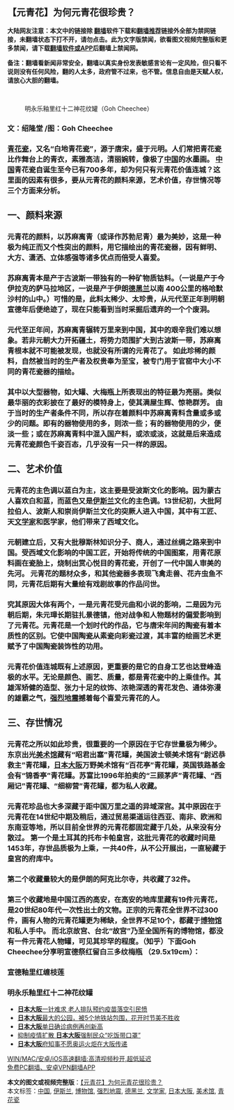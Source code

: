  <h2>【元青花】为何元青花很珍贵？</h2> <p class="notice"><b>大陆网友注意：本文中的链接除 <a href="https://github.com/bannedbook/fanqiang" >翻墙</a>软件下载和<a href="https://github.com/killgcd/justmysocks/blob/master/README.md">翻墙推荐</a>链接外全部为禁网链接，未翻墙状态下打不开，请勿点击。此为文字版禁闻，欲看图文视频完整版和更多禁闻，请下载<a href="https://github.com/bannedbook/fanqiang">翻墙软件或APP</a>后翻墙上禁闻网。</p><p>备注：翻墙看新闻非常安全，翻墙以真实身份发表敏感言论有一定风险，但只看不说则没有任何风险，翻的人太多，政府管不过来，也不管。信息自由是天赋人权，请放心大胆的翻墙。</b></p>  <div class="entry"> <br /> <figure><a href="https://i1.wp.com/upload-images-bucket-v64rleca837do.s3.eu-west-1.amazonaws.com/wp-content/uploads/2021/06/03201901/%E6%9C%AA%E6%A0%87%E9%A2%98-1-9.jpg?fit=860%2C484&#038;ssl=1" data-caption="明永乐釉里红十二神花纹罐（Goh Cheechee）"></a><figcaption class="wp-caption-text">明永乐釉里红十二神花纹罐（Goh Cheechee）</figcaption></figure> <h3>文：绍隆堂 /图：Goh Cheechee</h3> <h3><a href="https://www.bannedbook.org/bnews/tag/%E9%9D%92%E8%8A%B1%E7%93%B7/" class="st_tag internal_tag" rel="tag" title="标签 青花瓷 下的日志">青花瓷</a>，又名“白地青花瓷”，源于唐宋，盛于元明。人们常把青花瓷比作舞台上的青衣，素雅高洁，清丽婉转，像极了<span class='wp_keywordlink_affiliate'><a href="https://www.bannedbook.org/" title="中国" target="_blank">中国</a></span>的水墨画。 <a href="https://www.bannedbook.org/bnews/tag/%E4%B8%AD%E5%9B%BD/" class="st_tag internal_tag" rel="tag" title="标签 中国 下的日志">中国</a>青花瓷自诞生至今已有700多年，却为何只有元青花价值连城？这里面的因素有很多，要从元青花的颜料来源，艺术价值，存世情况等三个方面来分析。</h3> <h2><strong> 一、颜料来源</strong></h2> <h3>元青花的颜料，以苏麻离青（或译作苏勃尼青）最为美妙，这是一种极为纯正而又个性突出的颜料，用它描绘出的青花瓷器，因有鲜明、大方、潇洒、立体感强等诸多优点而倍受人喜爱。</h3> <h3>苏麻离青本是产于古波斯一带独有的一种矿物质钴料。（一说是产于今伊拉克的萨马拉地区，一说是产于伊朗<a href="https://www.bannedbook.org/bnews/tag/%E5%BE%B7%E9%BB%91%E5%85%B0/" class="st_tag internal_tag" rel="tag" title="标签 德黑兰 下的日志">德黑兰</a>以南 400公里的格哈默沙村的山中。）可惜的是，此料太稀少、太珍贵，从元代至正年到明朝宣德年后便绝迹了，现在只能看到当时采掘后遗弃的一个个废洞。</h3> <h3>元代至正年间，苏麻离青辗转万里来到中国，其中的艰辛我们难以想象。若非元朝大力开拓疆土，将势力范围扩大到古波斯一带，苏麻离青根本就不可能被发现，也就没有所谓的元青花了。 如此珍稀的颜料，自然被当时的生产者及权贵奉为至宝，被专门用于官窑中大小不同的青花瓷器的描绘。</h3> <h3>其中以大型器物，如大罐、大梅瓶上所表现出的特征最为亮丽。类似最华丽的衣彩披在了最好的模特身上，使其满屋生辉、惊艳群芳。 由于当时的生产者条件不同，所以存在着颜料中苏麻离青料含量或多或少的问题。即有的器物使用的多，则浓一些；有的器物使用的少，便淡一些；或在苏麻离青料中混入国产料，或浓或淡，这就是后来造成元青花瓷颜色千姿百态，几乎没有一只一样的原因。</h3> <h2><strong>二、艺术价值</strong></h2> <h3>元青花的主色调以蓝白为主，这主要是受波斯文化的影响。因为蒙古人喜欢白和蓝，而蓝色又是<a href="https://www.bannedbook.org/bnews/tag/%e4%bc%8a%e6%96%af%e5%85%b0/" class="st_tag internal_tag" rel="tag" title="标签 伊斯兰 下的日志">伊斯兰</a>文化的主色调。13世纪初，大批阿拉伯人、波斯人和崇尚伊斯兰文化的突厥人进入中国，其中有工匠、天<a href="https://www.bannedbook.org/bnews/tag/%e6%96%87%e5%ad%a6%e5%ae%b6/" class="st_tag internal_tag" rel="tag" title="标签 文学家 下的日志">文学家</a>和医学家，他们带来了西域文化。</h3> <h3>元朝建立后，又有大批穆斯林知识分子、商人，通过丝绸之路来到中国。受西域文化影响的中国工匠，开始将传统的中国图案，用青花原料画在瓷胎上，烧制出赏心悦目的青花瓷，开创了一代中国人审美的先河。 元青花的题材众多，和其他瓷器多表现飞禽走兽、花卉虫鱼不同，元青花后期有大量绘有戏剧故事的作品问世。</h3> <h3>究其原因大体有两个，一是元青花受元曲和小说的影响，二是因为元朝后期，朱元璋长期驻扎景德镇，他对战争和人物题材的偏爱影响到了元青花。元青花是一个划时代的作品，它与唐宋年间的陶瓷有着本质性的区别。它使中国陶瓷从素瓷向彩瓷过渡，其丰富的绘画艺术更赋予了中国陶瓷装饰性的功用。</h3> <h3>元青花价值连城既有上述原因，更重要的是它的自身工艺也达登峰造极的水平。无论是颜色、画艺、质量，都是青花瓷中的上乘佳作。其雄浑矫健的造型、张力十足的纹饰、浓艳深透的青花发色、通体弥漫的雄霸之气，<a href="https://www.bannedbook.org/bnews/tag/%E5%BC%BA%E7%83%88%E5%9C%B0%E9%9C%87/" class="st_tag internal_tag" rel="tag" title="标签 强烈地震 下的日志">强烈地震</a>撼着每个喜爱元青花的人。</h3> <h2><strong>三、存世情况</strong></h2> <h3>元青花之所以如此珍贵，很重要的一个原因在于它存世量极为稀少。 东京出光<a href="https://www.bannedbook.org/bnews/tag/%E7%BE%8E%E6%9C%AF%E9%A6%86/" class="st_tag internal_tag" rel="tag" title="标签 美术馆 下的日志">美术馆</a>藏有“昭君出塞”青花罐，美国波士顿美术馆有“尉迟恭救主”青花罐，<a href="https://www.bannedbook.org/bnews/tag/%E6%97%A5%E6%9C%AC%E5%A4%A7%E9%98%AA/" class="st_tag internal_tag" rel="tag" title="标签 日本大阪 下的日志">日本大阪</a>万野美术馆有“百花亭”青花罐，英国铁路基金会有“锦香亭”青花罐。苏富比1996年拍卖的“三顾茅庐”青花罐、“西厢记”青花罐、“细柳营”青花罐，都为私人收藏。</h3> <h3>元青花珍品也大多深藏于距中国万里之遥的异域深宫。其中原因在于元青花在14世纪中期及稍后，通过贸易渠道运往西亚、南非、欧洲和东南亚等地，所以目前全世界的元青花都固定藏于几处，从来没有分散过。 第一个是土耳其的托布卡帕皇宫，这批元青花的收藏时间是1453年，存世品质极为上乘，一共40件，从不公开展出，一直秘藏于皇宫的府库中。</h3> <h3>第二个收藏量较大的是伊朗的阿克比尔寺，共收藏了32件。</h3> <h3>第三个收藏地是中国江西的高安，在高安的地库里藏有19件元青花，是20世纪80年代一次性出土的文物。正宗的元青花全世界不过300件，画有人物的元青花罐更为稀缺，全世界不足10个，都藏于<a href="https://www.bannedbook.org/bnews/tag/%e5%8d%9a%e7%89%a9%e9%a6%86/" class="st_tag internal_tag" rel="tag" title="标签 博物馆 下的日志">博物馆</a>和私人手中。 而北京故宫、台北“故宫”乃至全国所有的博物馆，都没有一件元青花人物罐，可见其珍罕的程度。（知乎）下面Goh Cheechee分享明宣德祭红留白三多纹梅瓶 （29.5x19cm）：</h3> <p></p> <p></p> <p></p> <p></p>  <p></p> <p></p> <p></p> <h3>宣德釉里红缠枝莲</h3> <p></p>  <p></p> <p></p> <h3>明永乐釉里红十二神花纹罐</h3> <p></p> <p></p>  <p></p> <p></p> <ul class='op-related-articles' title='相关阅读'> <li><a href='https://www.bannedbook.org/bnews/baitai/20210513/1545726.html' target='_blank'><b>日本大阪</b>一针难求 老人排队预约疫苗落空引民愤</a></li> <li><a href='https://www.bannedbook.org/bnews/funmedia/20210505/1539888.html' target='_blank'><b>日本大阪</b>最大的公园，被5个地铁站包围，花开时节美不胜收</a></li> <li><a href='https://www.bannedbook.org/bnews/baitai/20210502/1538218.html' target='_blank'><b>日本大阪</b>单日确诊病例再创新高</a></li> <li><a href='https://www.bannedbook.org/bnews/cnnews/20210407/1521082.html' target='_blank'>抑制疫情扩散 <b>日本大阪</b>强制民众“吃饭带口罩”</a></li> <li><a href='https://www.bannedbook.org/bnews/worldnews/20210401/1517425.html' target='_blank'><b>日本大阪</b>府知事不愿奥运火炬在大阪传递</a></li> </ul> <p class="texttj"> <a href="https://github.com/bannedbook/fanqiang/wiki/V2ray%E6%9C%BA%E5%9C%BA" target="_blank">WIN/MAC/安卓/iOS高速翻墙:高清视频秒开,超低延迟</a><br/> <a href="https://github.com/bannedbook/fanqiang/wiki/%E7%A6%81%E9%97%BB%E7%BD%91%E5%AE%89%E5%8D%93%E7%BF%BB%E5%A2%99%E6%96%B0%E9%97%BBAPP" target="_blank">免费PC翻墙、安卓VPN翻墙APP</a></p><p></p> <a name='sharetosocial'></a>       <div><b>本文的图文或视频完整版</b>：<a href='https://www.bannedbook.org/bnews/comments/20210604/1559714.html'>【元青花】为何元青花很珍贵？</a></div>  </div><!--END ENTRY--> <div class="postfooter"> <div>本文标签：<a href="https://www.bannedbook.org/bnews/tag/%E4%B8%AD%E5%9B%BD/" rel="tag">中国</a>, <a href="https://www.bannedbook.org/bnews/tag/%e4%bc%8a%e6%96%af%e5%85%b0/" rel="tag">伊斯兰</a>, <a href="https://www.bannedbook.org/bnews/tag/%e5%8d%9a%e7%89%a9%e9%a6%86/" rel="tag">博物馆</a>, <a href="https://www.bannedbook.org/bnews/tag/%E5%BC%BA%E7%83%88%E5%9C%B0%E9%9C%87/" rel="tag">强烈地震</a>, <a href="https://www.bannedbook.org/bnews/tag/%E5%BE%B7%E9%BB%91%E5%85%B0/" rel="tag">德黑兰</a>, <a href="https://www.bannedbook.org/bnews/tag/%e6%96%87%e5%ad%a6%e5%ae%b6/" rel="tag">文学家</a>, <a href="https://www.bannedbook.org/bnews/tag/%E6%97%A5%E6%9C%AC%E5%A4%A7%E9%98%AA/" rel="tag">日本大阪</a>, <a href="https://www.bannedbook.org/bnews/tag/%E7%BE%8E%E6%9C%AF%E9%A6%86/" rel="tag">美术馆</a>, <a href="https://www.bannedbook.org/bnews/tag/%E9%9D%92%E8%8A%B1%E7%93%B7/" rel="tag">青花瓷</a></div>  </div><!--END POSTFOOTER--> 